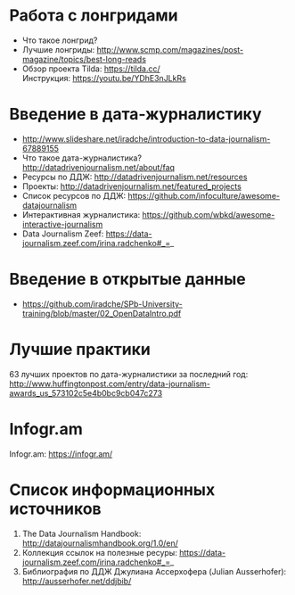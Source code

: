 # Работа с лонгридами   
* Что такое лонгрид?
* Лучшие лонгриды: http://www.scmp.com/magazines/post-magazine/topics/best-long-reads
* Обзор проекта Tilda: https://tilda.cc/    
Инструкция: https://youtu.be/YDhE3nJLkRs
   

# Введение в дата-журналистику    
* http://www.slideshare.net/iradche/introduction-to-data-journalism-67889155
* Что такое дата-журналистика? http://datadrivenjournalism.net/about/faq
* Ресурсы по ДДЖ: http://datadrivenjournalism.net/resources
* Проекты: http://datadrivenjournalism.net/featured_projects
* Список ресурсов по ДДЖ: https://github.com/infoculture/awesome-datajournalism
* Интерактивная журналистика: https://github.com/wbkd/awesome-interactive-journalism
* Data Journalism Zeef: https://data-journalism.zeef.com/irina.radchenko#_=_

# Введение в открытые данные    
* https://github.com/iradche/SPb-University-training/blob/master/02_OpenDataIntro.pdf

    
# Лучшие практики    
63 лучших проектов по дата-журналистики за последний год: http://www.huffingtonpost.com/entry/data-journalism-awards_us_573102c5e4b0bc9cb047c273    


# Infogr.am

Infogr.am: https://infogr.am/    

# Список информационных источников

1. The Data Journalism Handbook: http://datajournalismhandbook.org/1.0/en/    
2. Коллекция ссылок на полезные ресуры: https://data-journalism.zeef.com/irina.radchenko#_=_
3. Библиография по ДДЖ Джулиана Ассерхофера (Julian Ausserhofer): http://ausserhofer.net/ddjbib/
